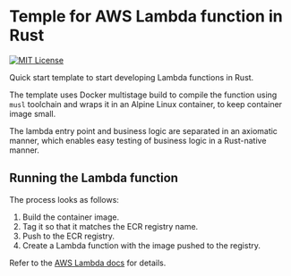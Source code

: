 # Temple for AWS Lambda function in Rust

[![MIT License](https://img.shields.io/badge/license-MIT-green)](/LICENSE)

Quick start template to start developing Lambda functions in Rust.

The template uses Docker multistage build to compile the function using `musl` toolchain and wraps
it in an Alpine Linux container, to keep container image small.

The lambda entry point and business logic are separated in an axiomatic manner, which enables easy
testing of business logic in a Rust-native manner.

## Running the Lambda function

The process looks as follows:

1. Build the container image.
2. Tag it so that it matches the ECR registry name.
3. Push to the ECR registry.
4. Create a Lambda function with the image pushed to the registry.

Refer to the [AWS Lambda docs](https://docs.aws.amazon.com/lambda/latest/dg/images-create.html) for
details.

